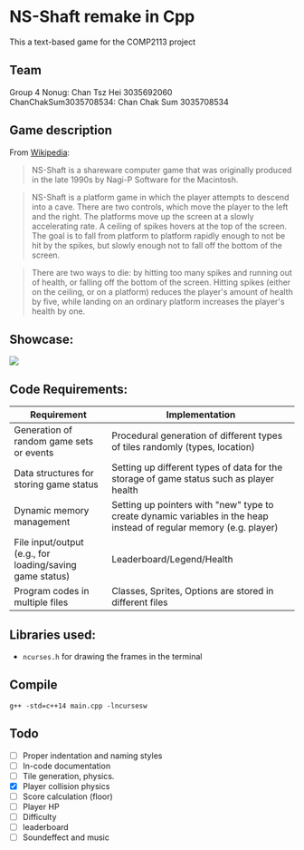 # NS-Shaft remake in Cpp
This a text-based game for the COMP2113 project

## Team 
Group 4 
Nonug: Chan Tsz Hei 3035692060  
ChanChakSum3035708534: Chan Chak Sum 3035708534

## Game description
From [Wikipedia](https://en.wikipedia.org/wiki/NS-Shaft):
> NS-Shaft is a shareware computer game that was originally produced in the late 1990s by Nagi-P Software for the Macintosh.  

> NS-Shaft is a platform game in which the player attempts to descend into a cave. There are two controls, which move the player to the left and the right. The platforms move up the screen at a slowly accelerating rate. A ceiling of spikes hovers at the top of the screen. The goal is to fall from platform to platform rapidly enough to not be hit by the spikes, but slowly enough not to fall off the bottom of the screen.  

> There are two ways to die: by hitting too many spikes and running out of health, or falling off the bottom of the screen. Hitting spikes (either on the ceiling, or on a platform) reduces the player's amount of health by five, while landing on an ordinary platform increases the player's health by one.

## Showcase:
[![](http://img.youtube.com/vi/-SksNwLmSSE/0.jpg)](https://youtu.be/-SksNwLmSSE?t=32 "")

## Code Requirements:
Requirement | Implementation
------------ | -------------
Generation of random game sets or events | Procedural generation of different types of tiles randomly (types, location)
Data structures for storing game status | Setting up different types of data for the storage of game status such as player health 
Dynamic memory management | Setting up pointers with "new" type to create dynamic variables in the heap instead of regular memory (e.g. player)
File input/output (e.g., for loading/saving game status) | Leaderboard/Legend/Health
Program codes in multiple files | Classes, Sprites, Options are stored in different files  

## Libraries used:
- `ncurses.h` for drawing the frames in the terminal

## Compile
`g++ -std=c++14 main.cpp -lncursesw`

## Todo
- [ ] Proper indentation and naming styles
- [ ] In-code documentation
- [ ] Tile generation, physics.
- [x] Player collision physics
- [ ] Score calculation (floor)
- [ ] Player HP
- [ ] Difficulty
- [ ] leaderboard
- [ ] Soundeffect and music
